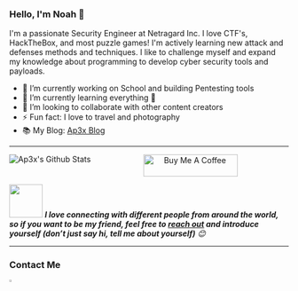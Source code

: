 ### Hello, I'm Noah 👋
  
I'm a passionate Security Engineer at Netragard Inc. I love CTF's, HackTheBox, and most puzzle games! I'm actively learning new attack and defenses methods and techniques. I like to challenge myself and expand my knowledge about programming to develop cyber security tools and payloads.

- 🔭 I’m currently working on School and building Pentesting tools
- 🌱 I’m currently learning everything 🤣
- 👯 I’m looking to collaborate with other content creators
- ⚡ Fun fact: I love to travel and photography
- 📚 My Blog: [Ap3x Blog](https://ap3x.github.io/) 

----

<img align="left" alt="Ap3x's Github Stats" src="https://github-readme-stats.vercel.app/api?username=Ap3x&show_icons=true&hide_border=true" />                   

<p align="center">
<a href="https://www.buymeacoffee.com/Ap3x" target="_blank"><img src="https://cdn.buymeacoffee.com/buttons/default-white.png" alt="Buy Me A Coffee" height="40" width="170" ></a>

<!-- Feel free to reach out and introduce yourself :D-->
<img src="https://media.giphy.com/media/LnQjpWaON8nhr21vNW/giphy.gif" width="60"> <em><b>I love connecting with different people from around the world, so if you want to be my friend, feel free to <a href="https://www.linkedin.com/in/noahtongate/">reach out</a> and introduce yourself (don’t just say hi, tell me about yourself)</b> 😊 </em>

</p>

----
### Contact Me
<!--<img src="https://github.com/Ap3x/Ap3x/blob/main/images/connected.gif" width="350" height="200" />-->

[<img src="https://img.icons8.com/color/48/000000/linkedin.png" width="3.5%"/>](https://www.linkedin.com/in/noahtongate/)
